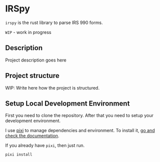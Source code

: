 # IRSpy

`irspy` is the rust library to parse IRS 990 forms.

`WIP` - work in progress

## Description

Project description goes here

## Project structure

WIP: Write here how the project is structured.

## Setup Local Development Environment

First you need to clone the repository. After that you need to setup your development environment.

I use [pixi](https://prefix.dev/) to manage dependencies and environment. To install it, [go and check the documentation](https://pixi.sh/latest/#installation).

If you already have `pixi`, then just run.

```bash
pixi install
```
